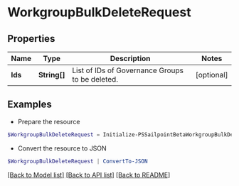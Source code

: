 # WorkgroupBulkDeleteRequest
## Properties

Name | Type | Description | Notes
------------ | ------------- | ------------- | -------------
**Ids** | **String[]** | List of IDs of Governance Groups to be deleted. | [optional] 

## Examples

- Prepare the resource
```powershell
$WorkgroupBulkDeleteRequest = Initialize-PSSailpointBetaWorkgroupBulkDeleteRequest  -Ids [567a697e-885b-495a-afc5-d55e1c23a302, c7b0f7b2-1e78-4063-b294-a555333dacd2]
```

- Convert the resource to JSON
```powershell
$WorkgroupBulkDeleteRequest | ConvertTo-JSON
```

[[Back to Model list]](../README.md#documentation-for-models) [[Back to API list]](../README.md#documentation-for-api-endpoints) [[Back to README]](../README.md)

